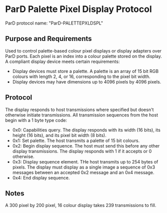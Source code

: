 # ParD Palette Pixel Display Protocol
ParD protocol name: "ParD-PALETTEPXLDSPL"

## Purpose and Requirements
Used to control palette-based colour pixel displays or display adapters over ParD ports. Each pixel is an index into a colour palette stored on the display. A compliant display device meets certain requirements:
- Display devices must store a palette. A palette is an array of 15 bit RGB colours with length 2, 4, or 16, corresponding to the pixel bit width.
- Display devices may have dimensions up to 4096 pixels by 4096 pixels.

## Protocol
The display responds to host transmissions where specified but doesn't otherwise initiate transmissions. All transmission sequences from the host begin with a 1 byte type code:
- 0x0: Capabilities query. The display responds with its width (16 bits), its height (16 bits), and its pixel bit width (8 bits).
- 0x1: Set palette. The host transmits a palette of 15 bit colours.
- 0x2: Begin display sequence. The host must send this before any other display transmissions. The display responds with 1 if it accepts or 0 otherwise.
- 0x3: Display sequence element. THe host transmits up to 254 bytes of pixels. The display must display as a single image a sequence of 0x3 messages between an accepted 0x2 message and an 0x4 message.
- 0x4: End display sequence.

## Notes
A 300 pixel by 200 pixel, 16 colour display takes 239 transmissions to fill.
